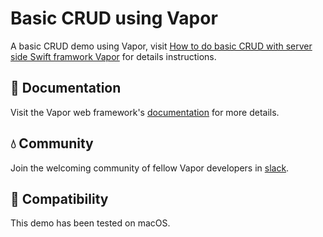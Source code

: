 # Basic CRUD using Vapor

A basic CRUD demo using Vapor, visit [How to do basic CRUD with server side Swift framwork Vapor](http://bit.ly/2gMQYmU) for details instructions.

## 📖 Documentation

Visit the Vapor web framework's [documentation](http://docs.vapor.codes) for more details.

## 💧 Community

Join the welcoming community of fellow Vapor developers in [slack](http://vapor.team).

## 🔧 Compatibility

This demo has been tested on macOS.
